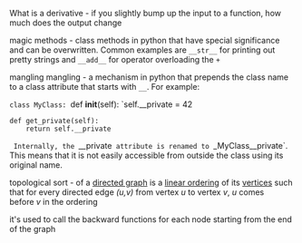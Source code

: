 What is a derivative - if you slightly bump up the input to a function, how much does the output change

magic methods - class methods in python that have special significance and can be overwritten. Common examples are `__str__` for printing out pretty strings and  `__add__` for operator overloading the `+` 

mangling mangling - a mechanism in python that prepends the class name to a class attribute that starts with `__`. For example:

`class MyClass:
    `def __init__(self):
        `self.__private = 42

    def get_private(self):
        return self.__private
`
Internally, the `__private` attribute is renamed to `_MyClass__private`. This means that it is not easily accessible from outside the class using its original name.

topological sort - of a [directed graph](https://en.wikipedia.org/wiki/Directed_graph "Directed graph") is a [linear ordering](https://en.wikipedia.org/wiki/Total_order "Total order") of its [vertices](https://en.wikipedia.org/wiki/Vertex_(graph_theory) "Vertex (graph theory)") such that for every directed edge _(u,v)_ from vertex _u_ to vertex _v_, _u_ comes before _v_ in the ordering

it's used to call the backward functions for each node starting from the end of the graph


